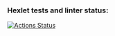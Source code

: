 ### Hexlet tests and linter status:
[![Actions Status](https://github.com/19victoria88n/frontend-project-44/workflows/hexlet-check/badge.svg)](https://github.com/19victoria88n/frontend-project-44/actions)